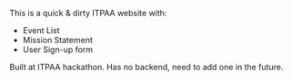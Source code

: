 This is a quick & dirty ITPAA website with:
- Event List
- Mission Statement
- User Sign-up form

Built at ITPAA hackathon. Has no backend, need to add one in the future.

